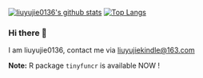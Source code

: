 [![liuyujie0136's github stats](https://github-readme-stats.vercel.app/api?username=liuyujie0136&show_icons=true&hide=prs,contribs)](https://github.com/anuraghazra/github-readme-stats)
[![Top Langs](https://github-readme-stats.vercel.app/api/top-langs/?username=liuyujie0136&hide=html&layout=compact&langs_count=10)](https://github.com/anuraghazra/github-readme-stats)


### Hi there 👋
I am liuyujie0136, contact me via liuyujiekindle@163.com

**Note:** R package `tinyfuncr` is available NOW !

<!--
- 🔭 I’m currently working on ...
- 🌱 I’m currently learning ...
- 👯 I’m looking to collaborate on ...
- 🤔 I’m looking for help with ...
- 💬 Ask me about ...
- 📫 How to reach me: ...
- 😄 Pronouns: ...
- ⚡ Fun fact: ...
-->

<!--
**liuyujie0136/liuyujie0136** is a ✨ _special_ ✨ repository because its `README.md` (this file) appears on your GitHub profile.
[![Readme Card](https://github-readme-stats.vercel.app/api/pin/?username=anuraghazra&repo=github-readme-stats)](https://github.com/anuraghazra/github-readme-stats)
-->
